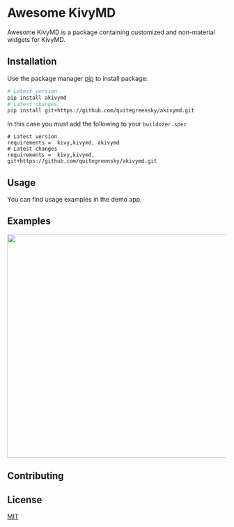 # Awesome KivyMD

Awesome KivyMD is a package containing customized and non-material widgets for KivyMD.

## Installation

Use the package manager [pip](https://pip.pypa.io/en/stable/) to install package:

```bash
# Latest version
pip install akivymd
# Latest changes 
pip install git+https://github.com/quitegreensky/akivymd.git
```

In this case you must add the following to your ```buildozer.spec```
```
# Latest version
requirements =  kivy,kivymd, akivymd
# Latest changes 
requirements =  kivy,kivymd, git+https://github.com/quitegreensky/akivymd.git
```

## Usage
You can find usage examples in the demo app.
 
## Examples
<p align="center">
<img align="center" width="512" src="https://raw.githubusercontent.com/quitegreensky/akivymd/master/images/preview.gif"/>
</p>

## Contributing

## License
[MIT](https://choosealicense.com/licenses/mit/)
